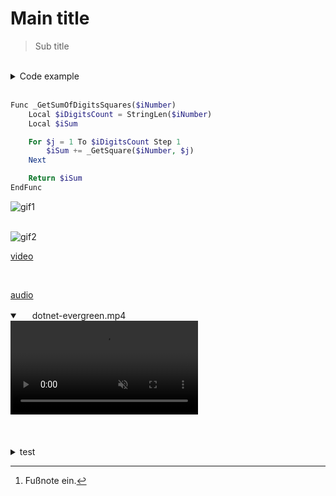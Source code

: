 # Main title

> Sub title

<br>

<details>
<summary>Code example</summary>

``` autoit
Func _GetSumOfDigitsSquares($iNumber)
    Local $iDigitsCount = StringLen($iNumber)
    Local $iSum

    For $j = 1 To $iDigitsCount Step 1
        $iSum += _GetSquare($iNumber, $j)
    Next

    Return $iSum
EndFunc
```

Test[^1]
</details>

<br>

``` php
Func _GetSumOfDigitsSquares($iNumber)
    Local $iDigitsCount = StringLen($iNumber)
    Local $iSum

    For $j = 1 To $iDigitsCount Step 1
        $iSum += _GetSquare($iNumber, $j)
    Next

    Return $iSum
EndFunc
```

![gif1](https://www.sven-seyfert.de/news/Ardbeg.gif)

<br>

<img src="https://www.sven-seyfert.de/news/Ardbeg.gif" alt="gif2" style="max-height:640px;">

<br>

[video](https://user-images.githubusercontent.com/29656921/208698200-be671ae5-5d1d-403c-b0ef-67d3bcab0503.mov)

<br>

[audio](https://user-images.githubusercontent.com/29656921/208698872-52d2d7fc-1d58-4122-b95f-79f44f1ce5bc.mp4)

[^1]: Fußnote ein.

<details open="" class="details-reset border rounded-2">
  <summary class="px-3 py-2 border-bottom">
    <svg aria-hidden="true" viewBox="0 0 16 16" version="1.1" data-view-component="true" height="16" width="16" class="octicon octicon-device-camera-video">
    <path fill-rule="evenodd" d="..."></path>
</svg>
    <span aria-label="Video description dotnet-evergreen.mp4" class="m-1">dotnet-evergreen.mp4</span>
    <span class="dropdown-caret"></span>
  </summary>

  <video src="https://user-images.githubusercontent.com/169707/126715420-991ad821-9ac8-4b66-b79e-e0966e0f3a89.mp4" data-canonical-src="https://user-images.githubusercontent.com/169707/126715420-991ad821-9ac8-4b66-b79e-e0966e0f3a89.mp4" controls="controls" muted="muted" class="d-block rounded-bottom-2 width-fit" style="max-height:640px;">

  </video>
</details>

<br>
<br>
<br>

<details>
<summary>test</summary>

  <video src="https://user-images.githubusercontent.com/29656921/208698200-be671ae5-5d1d-403c-b0ef-67d3bcab0503.mov" controls="controls" muted="false" style="max-height: 640px;"></video>

</details>

